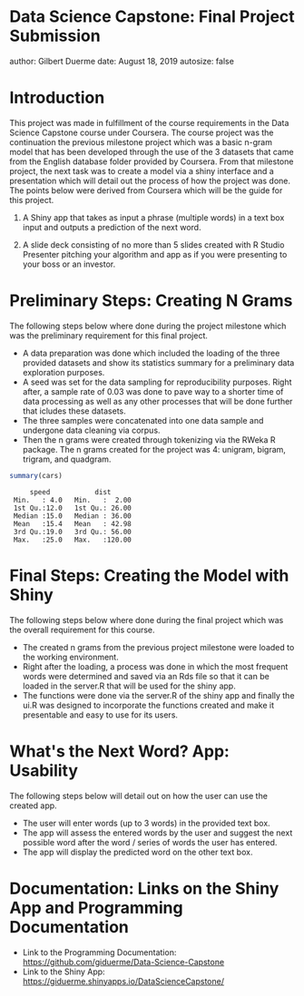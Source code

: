 Data Science Capstone: Final Project Submission
========================================================
author: Gilbert Duerme
date: August 18, 2019
autosize: false

Introduction
========================================================

This project was made in fulfillment of the course requirements in the Data Science Capstone course under Coursera. The course project was the continuation the previous milestone project which was a basic n-gram model that has been developed through the use of the 3 datasets that came from the English database folder provided by Coursera. From that milestone project, the next task was to create a model via a shiny interface and a presentation which will detail out the process of how the project was done. The points below were derived from Coursera which will be the guide for this project.

1. A Shiny app that takes as input a phrase (multiple words) in a text box input and outputs a prediction of the next word.

2. A slide deck consisting of no more than 5 slides created with R Studio Presenter pitching your algorithm and app as if you were presenting to your boss or an investor.


Preliminary Steps: Creating N Grams
========================================================
The following steps below where done during the project milestone which was the preliminary requirement for this final project.

- A data preparation was done which included the loading of the three provided datasets and show its statistics summary for a preliminary data exploration purposes.
- A seed was set for the data sampling for reproducibility purposes. Right after, a sample rate of 0.03 was done to pave way to a shorter time of data processing as well as any other processes that will be done further that icludes these datasets.
- The three samples were concatenated into one data sample and undergone data cleaning via corpus.
- Then the n grams were created through tokenizing via the RWeka R package. The n grams created for the project was 4: unigram, bigram, trigram, and quadgram.


```r
summary(cars)
```

```
     speed           dist       
 Min.   : 4.0   Min.   :  2.00  
 1st Qu.:12.0   1st Qu.: 26.00  
 Median :15.0   Median : 36.00  
 Mean   :15.4   Mean   : 42.98  
 3rd Qu.:19.0   3rd Qu.: 56.00  
 Max.   :25.0   Max.   :120.00  
```

Final Steps: Creating the Model with Shiny
========================================================
The following steps below where done during the final project which was the overall requirement for this course.

- The created n grams from the previous project milestone were loaded to the working environment.
- Right after the loading, a process was done in which the most frequent words were determined and saved via an Rds file so that it can be loaded in the server.R that will be used for the shiny app.
- The functions were done via the server.R of the shiny app and finally the ui.R was designed to incorporate the functions created and make it presentable and easy to use for its users.

What's the Next Word? App: Usability
========================================================
The following steps below will detail out on how the user can use the created app.

- The user will enter words (up to 3 words) in the provided text box.
- The app will assess the entered words by the user and suggest the next possible word after the word / series of words the user has entered.
- The app will display the predicted word on the other text box.

Documentation: Links on the Shiny App and Programming Documentation
========================================================

- Link to the Programming Documentation: https://github.com/giduerme/Data-Science-Capstone
- Link to the Shiny App: https://giduerme.shinyapps.io/DataScienceCapstone/

